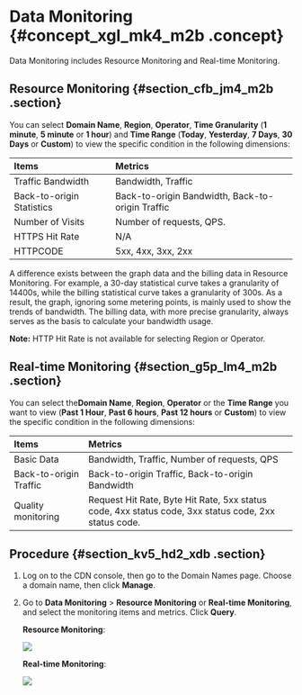 # Data Monitoring {#concept_xgl_mk4_m2b .concept}

Data Monitoring includes Resource Monitoring and Real-time Monitoring.

## Resource Monitoring {#section_cfb_jm4_m2b .section}

You can select **Domain Name**, **Region**, **Operator**, **Time Granularity** \(**1 minute**, **5 minute** or **1 hour**\) and **Time Range** \(**Today**, **Yesterday**, **7 Days**, **30 Days** or **Custom**\) to view the specific condition in the following dimensions:

|Items|Metrics|
|:----|:------|
|Traffic Bandwidth|Bandwidth, Traffic|
|Back-to-origin Statistics|Back-to-origin Bandwidth, Back-to-origin Traffic|
|Number of Visits|Number of requests, QPS.|
|HTTPS Hit Rate|N/A|
|HTTPCODE|5xx, 4xx, 3xx, 2xx|

A difference exists between the graph data and the billing data in Resource Monitoring. For example, a 30-day statistical curve takes a granularity of 14400s, while the billing statistical curve takes a granularity of 300s. As a result, the graph, ignoring some metering points, is mainly used to show the trends of bandwidth. The billing data, with more precise granularity, always serves as the basis to calculate your bandwidth usage.

**Note:** HTTP Hit Rate is not available for selecting Region or Operator.

## Real-time Monitoring {#section_g5p_lm4_m2b .section}

You can select the**Domain Name**, **Region**, **Operator** or the **Time Range** you want to view \(**Past 1 Hour**, **Past 6 hours**, **Past 12 hours** or **Custom**\) to view the specific condition in the following dimensions:

|Items|Metrics|
|:----|:------|
|Basic Data|Bandwidth, Traffic, Number of requests, QPS|
|Back-to-origin Traffic|Back-to-origin Traffic, Back-to-origin Bandwidth|
|Quality monitoring|Request Hit Rate, Byte Hit Rate, 5xx status code, 4xx status code, 3xx status code, 2xx status code.|

## Procedure {#section_kv5_hd2_xdb .section}

1.  Log on to the CDN console, then go to the Domain Names page. Choose a domain name, then click **Manage**.
2.  Go to **Data Monitoring** \> **Resource Monitoring** or **Real-time Monitoring**, and select the monitoring items and metrics. Click **Query**.

    **Resource Monitoring**:

    ![](http://static-aliyun-doc.oss-cn-hangzhou.aliyuncs.com/assets/img/15915/15475489058908_en-US.png)

    **Real-time Monitoring**:

    ![](http://static-aliyun-doc.oss-cn-hangzhou.aliyuncs.com/assets/img/15915/15475489068909_en-US.png)


